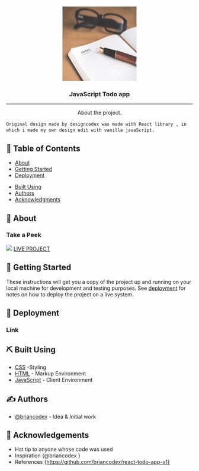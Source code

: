 <p align="center">
  <a href="" rel="noopener">
 <img width=200px height=200px src="./favicon_io/android-chrome-512x512.png" alt="Project logo"></a>
</p>

<h3 align="center">JavaScript Todo app</h3>

---

<p align="center"> About the  project.
    <br>

    Original design made by designcodex was made with React library , in which i made my own design edit with vanilla javaScript.

</p>

## 📝 Table of Contents

- [About](#about)
- [Getting Started](#getting_started)
- [Deployment](#deployment)
<!-- - [Usage](#usage) -->
- [Built Using](#built_using)
  <!-- - [TODO](../TODO.md) -->
  <!-- - [Contributing](../CONTRIBUTING.md) -->
- [Authors](#authors)
- [Acknowledgments](#acknowledgement)

## 🧐 About <a name = "about"></a>

<h3> Take a Peek </h3>
<img src="./Javascript todo.gif"/>
<a href="javascripttodoproject.netlify.app">LIVE PROJECT</a>

## 🏁 Getting Started <a name = "getting_started"></a>

These instructions will get you a copy of the project up and running on your local machine for development and testing purposes. See [deployment](#deployment) for notes on how to deploy the project on a live system.

<!--
### Prerequisites

What things you need to install the software and how to install them.

```
Give examples
```

### Installing

A step by step series of examples that tell you how to get a development env running.

Say what the step will be

```
Give the example
```

And repeat

```
until finished
```

End with an example of getting some data out of the system or using it for a little demo.

## 🔧 Running the tests <a name = "tests"></a>

Explain how to run the automated tests for this system.

### Break down into end to end tests

Explain what these tests test and why

```
Give an example
```

### And coding style tests

Explain what these tests test and why

```
Give an example
```

## 🎈 Usage <a name="usage"></a>

Add notes about how to use the system. -->

## 🚀 Deployment <a name = "deployment"></a>

<h3> Link </h3>
<a href=""></a>

## ⛏️ Built Using <a name = "built_using"></a>

- [CSS](https://www.w3.org/Style/CSS/Overview.en.html) -Styling
- [HTML](https://html.com/) - Markup Environment
- [JavaScript](https://javascript.com/) - Client Environment

## ✍️ Authors <a name = "authors"></a>

- [@briancodex](https://github.com/briancodex) - Idea & Initial work

<!-- See also the list of [contributors](https://github.com/kylelobo/The-Documentation-Compendium/contributors) who participated in this project. -->

## 🎉 Acknowledgements <a name = "acknowledgement"></a>

- Hat tip to anyone whose code was used
- Inspiration {@briancodex }
- References {https://github.com/briancodex/react-todo-app-v1}
